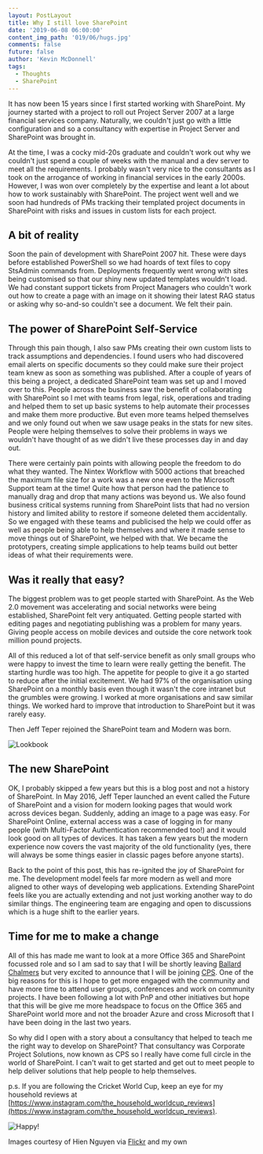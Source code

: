 ```yaml
---
layout: PostLayout
title: Why I still love SharePoint
date: '2019-06-08 06:00:00'
content_img_path: '019/06/hugs.jpg'
comments: false
future: false
author: 'Kevin McDonnell'
tags:
  - Thoughts
  - SharePoint
---
```


It has now been 15 years since I first started working with SharePoint. My journey started with a project to roll out Project Server 2007 at a large financial services company. Naturally, we couldn't just go with a little configuration and so a consultancy with expertise in Project Server and SharePoint was brought in.

At the time, I was a cocky mid-20s graduate and couldn't work out why we couldn't just spend a couple of weeks with the manual and a dev server to meet all the requirements. I probably wasn't very nice to the consultants as l took on the arrogance of working in financial services in the early 2000s. However, I was won over completely by the expertise and leant a lot about how to work sustainably with SharePoint. The project went well and we soon had hundreds of PMs tracking their templated project documents in SharePoint with risks and issues in custom lists for each project.

## A bit of reality

Soon the pain of development with SharePoint 2007 hit. These were days before established PowerShell so we had hoards of text files to copy StsAdmin commands from. Deployments frequently went wrong with sites being customised so that our shiny new updated templates wouldn't load. We had constant support tickets from Project Managers who couldn't work out how to create a page with an image on it showing their latest RAG status or asking why so-and-so couldn't see a document. We felt their pain.

## The power of SharePoint Self-Service

Through this pain though, I also saw PMs creating their own custom lists to track assumptions and dependencies. l found users who had discovered email alerts on specific documents so they could make sure their project team knew as soon as something was published. After a couple of years of this being a project, a dedicated SharePoint team was set up and I moved over to this. People across the business saw the benefit of collaborating with SharePoint so l met with teams from legal, risk, operations and trading and helped them to set up basic systems to help automate their processes and make them more productive. But even more teams helped themselves and we only found out when we saw usage peaks in the stats for new sites. People were helping themselves to solve their problems in ways we wouldn't have thought of as we didn't live these processes day in and day out.

There were certainly pain points with allowing people the freedom to do what they wanted. The Nintex Workflow with 5000 actions that breached the maximum file size for a work was a new one even to the Microsoft Support team at the time! Quite how that person had the patience to manually drag and drop that many actions was beyond us. We also found business critical systems running from SharePoint lists that had no version history and limited ability to restore if someone deleted them accidentally. So we engaged with these teams and publicised the help we could offer as well as people being able to help themselves and where it made sense to move things out of SharePoint, we helped with that. We became the prototypers, creating simple applications to help teams build out better ideas of what their requirements were.

## Was it really that easy?

The biggest problem was to get people started with SharePoint. As the Web 2.0 movement was accelerating and social networks were being established, SharePoint felt very antiquated. Getting people started with editing pages and negotiating publishing was a problem for many years. Giving people access on mobile devices and outside the core network took million pound projects.

All of this reduced a lot of that self-service benefit as only small groups who were happy to invest the time to learn were really getting the benefit. The starting hurdle was too high. The appetite for people to give it a go started to reduce after the initial excitement. We had 97% of the organisation using SharePoint on a monthly basis even though it wasn't the core intranet but the grumbles were growing. I worked at more organisations and saw similar things. We worked hard to improve that introduction to SharePoint but it was rarely easy.

Then Jeff Teper rejoined the SharePoint team and Modern was born.

![Lookbook](/images/2018/12/building-blocks-hero-p-1080.jpeg)

## The new SharePoint

OK, I probably skipped a few years but this is a blog post and not a history of SharePoint. In May 2016, Jeff Teper launched an event called the Future of SharePoint and a vision for modern looking pages that would work across devices began. Suddenly, adding an image to a page was easy. For SharePoint Online, external access was a case of logging in for many people (with Multi-Factor Authentication recommended too!) and it would look good on all types of devices. It has taken a few years but the modern experience now covers the vast majority of the old functionality (yes, there will always be some things easier in classic pages before anyone starts).

Back to the point of this post, this has re-ignited the joy of SharePoint for me. The development model feels far more modern as well and more aligned to other ways of developing web applications. Extending SharePoint feels like you are actually extending and not just working another way to do similar things. The engineering team are engaging and open to discussions which is a huge shift to the earlier years.

## Time for me to make a change

All of this has made me want to look at a more Office 365 and SharePoint focussed role and so I am sad to say that I will be shortly leaving [Ballard Chalmers](https://ballardchalmers.com/) but very excited to announce that I will be joining [CPS](https://www.cps.co.uk/). One of the big reasons for this is I hope to get more engaged with the community and have more time to attend user groups, conferences and work on community projects. I have been following a lot with PnP and other initiatives but hope that this will be give me more headspace to focus on the Office 365 and SharePoint world more and not the broader Azure and cross Microsoft that I have been doing in the last two years.

So why did I open with a story about a consultancy that helped to teach me the right way to develop on SharePoint? That consultancy was Corporate Project Solutions, now known as CPS so I really have come full circle in the world of SharePoint. I can't wait to get started and get out to meet people to help deliver solutions that help people to help themselves.

p.s. If you are following the Cricket World Cup, keep an eye for my household reviews at [https://www.instagram.com/the_household_worldcup_reviews](https://www.instagram.com/the_household_worldcup_reviews).

![Happy!](/images/2019/06/happy.jpg)

Images courtesy of Hien Nguyen via [Flickr](https://flic.kr/p/62rJsK) and my own
